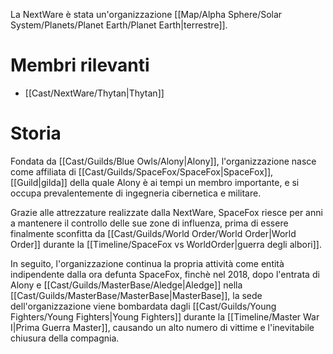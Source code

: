 La NextWare è stata un'organizzazione [[Map/Alpha Sphere/Solar System/Planets/Planet Earth/Planet Earth|terrestre]].

# Membri rilevanti

- [[Cast/NextWare/Thytan|Thytan]]

# Storia

Fondata da [[Cast/Guilds/Blue Owls/Alony|Alony]], l'organizzazione nasce come affiliata di [[Cast/Guilds/SpaceFox/SpaceFox|SpaceFox]], [[Guild|gilda]] della quale Alony è ai tempi un membro importante, e si occupa prevalentemente di ingegneria cibernetica e militare.

Grazie alle attrezzature realizzate dalla NextWare, SpaceFox riesce per anni a mantenere il controllo delle sue zone di influenza, prima di essere finalmente sconfitta da [[Cast/Guilds/World Order/World Order|World Order]] durante la [[Timeline/SpaceFox vs WorldOrder|guerra degli albori]].

In seguito, l'organizzazione continua la propria attività come entità indipendente dalla ora defunta SpaceFox, finchè nel 2018, dopo l'entrata di Alony e [[Cast/Guilds/MasterBase/Aledge|Aledge]] nella [[Cast/Guilds/MasterBase/MasterBase|MasterBase]], la sede dell'organizzazione viene bombardata dagli [[Cast/Guilds/Young Fighters/Young Fighters|Young Fighters]] durante la [[Timeline/Master War I|Prima Guerra Master]], causando un alto numero di vittime e l'inevitabile chiusura della compagnia.